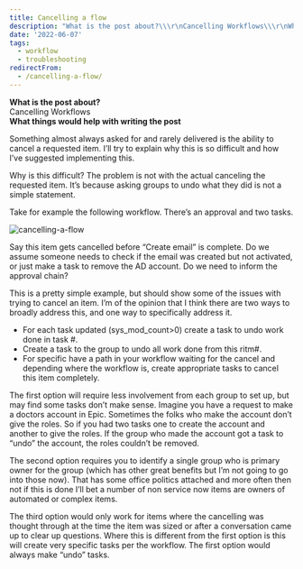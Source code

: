```yaml
---
title: Cancelling a flow
description: "What is the post about?\\\r\nCancelling Workflows\\\r\nWhat things would help with writing the post\r\n\r\nSomething almost always asked for and rarely delivered is th..."
date: '2022-06-07'
tags:
  - workflow
  - troubleshooting
redirectFrom:
  - /cancelling-a-flow/
---
```


<!--StartFragment-->

**What is the post about?**\
Cancelling Workflows\
**What things would help with writing the post**

Something almost always asked for and rarely delivered is the ability to cancel a requested item. I’ll try to explain why this is so difficult and how I’ve suggested implementing this.

Why is this difficult? The problem is not with the actual canceling the requested item. It’s because asking groups to undo what they did is not a simple statement.

Take for example the following workflow. There’s an approval and two tasks.

![cancelling-a-flow](/assets/images/cancelling-a-flow.png)

Say this item gets cancelled before “Create email” is complete. Do we assume someone needs to check if the email was created but not activated, or just make a task to remove the AD account. Do we need to inform the approval chain?

This is a pretty simple example, but should show some of the issues with trying to cancel an item. I’m of the opinion that I think there are two ways to broadly address this, and one way to specifically address it.

* For each task updated (sys_mod_count>0) create a task to undo work done in task #.
* Create a task to the group to undo all work done from this ritm#.
* For specific have a path in your workflow waiting for the cancel and depending where the workflow is, create appropriate tasks to cancel this item completely.

The first option will require less involvement from each group to set up, but may find some tasks don’t make sense. Imagine you have a request to make a doctors account in Epic. Sometimes the folks who make the account don’t give the roles. So if you had two tasks one to create the account and another to give the roles. If the group who made the account got a task to “undo” the account, the roles couldn’t be removed.

The second option requires you to identify a single group who is primary owner for the group (which has other great benefits but I’m not going to go into those now). That has some office politics attached and more often then not if this is done I’ll bet a number of non service now items are owners of automated or complex items.

The third option would only work for items where the cancelling was thought through at the time the item was sized or after a conversation came up to clear up questions. Where this is different from the first option is this will create very specific tasks per the workflow. The first option would always make “undo” tasks.

<!--EndFragment-->